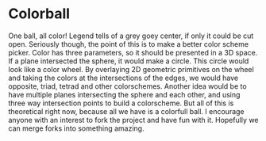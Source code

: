 # Colorball
One ball, all color! Legend tells of a grey goey center, if only it could be cut open. Seriously though, the point of this is to make a better color scheme picker. Color has three parameters, so it should be presented in a 3D space. If a plane intersected the sphere, it would make a circle. This circle would look like a color wheel. By overlaying 2D geometric primitives on the wheel and taking the colors at the intersections of the edges, we would have opposite, triad, tetrad and other colorschemes. Another idea would be to have multiple planes intersecting the sphere and each other, and using three way intersection points to build a colorscheme. But all of this is theoretical right now, because all we have is a colorfull ball. I encourage anyone with an interest to fork the project and have fun with it. Hopefully we can merge forks into something amazing.
